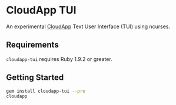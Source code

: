 # CloudApp TUI

An experimental [CloudApp][] Text User Interface (TUI) using ncurses.

[cloudapp]: http://getcloudapp.com


## Requirements

`cloudapp-tui` requires Ruby 1.9.2 or greater.

## Getting Started

``` bash
gem install cloudapp-tui --pre
cloudapp
```

